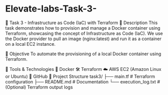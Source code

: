 # Elevate-labs-Task-3-
🚀 Task 3 - Infrastructure as Code (IaC) with Terraform
📌 Description
This task demonstrates how to provision and manage a Docker container using Terraform, showcasing the concept of Infrastructure as Code (IaC). We use the Docker provider to pull an image (nginx:latest) and run it as a container on a local EC2 instance.

🎯 Objective
To automate the provisioning of a local Docker container using Terraform.

🔧 Tools & Technologies
🐳 Docker
🛠️ Terraform
☁️ AWS EC2 (Amazon Linux or Ubuntu)
🔗 GitHub
📁 Project Structure
task3/ ├── main.tf # Terraform configuration ├── README.md # Documentation └── execution_log.txt # (Optional) Terraform output logs
